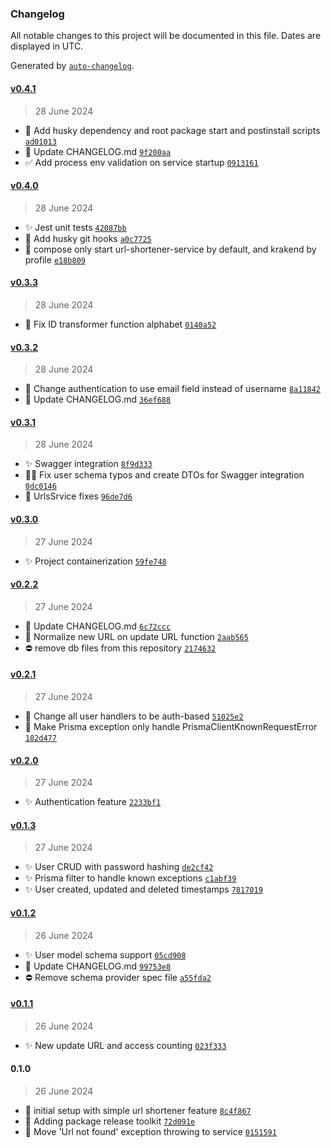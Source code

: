 ### Changelog

All notable changes to this project will be documented in this file. Dates are displayed in UTC.

Generated by [`auto-changelog`](https://github.com/CookPete/auto-changelog).

#### [v0.4.1](https://github.com/pgscasado/teddy-openfinance/compare/v0.4.0...v0.4.1)

> 28 June 2024

- 📑 Add husky dependency and root package start and postinstall scripts [`ad01013`](https://github.com/pgscasado/teddy-openfinance/commit/ad01013463d2d6efafa46534c396f8dc70cfa519)
- 📑 Update CHANGELOG.md [`9f200aa`](https://github.com/pgscasado/teddy-openfinance/commit/9f200aafd2f6356cb42ec87d9bfe87efc8b0bbda)
- ✅ Add process env validation on service startup [`0913161`](https://github.com/pgscasado/teddy-openfinance/commit/091316111a2d8177f853543fc15df47da6648643)

#### [v0.4.0](https://github.com/pgscasado/teddy-openfinance/compare/v0.3.3...v0.4.0)

> 28 June 2024

- ✨ Jest unit tests [`42087bb`](https://github.com/pgscasado/teddy-openfinance/commit/42087bb5b7e6cd640fd99989ce80c2a763062c78)
- 📑 Add husky git hooks [`a0c7725`](https://github.com/pgscasado/teddy-openfinance/commit/a0c77256cbfb94f61c259c4612404f26b78cd843)
- 🔧 compose only start url-shortener-service by default, and krakend by profile [`e18b809`](https://github.com/pgscasado/teddy-openfinance/commit/e18b809efff3450989713550c6ad6ae441e26598)

#### [v0.3.3](https://github.com/pgscasado/teddy-openfinance/compare/v0.3.2...v0.3.3)

> 28 June 2024

- 🔧 Fix ID transformer function alphabet [`0140a52`](https://github.com/pgscasado/teddy-openfinance/commit/0140a52390d869ab2426608edb1033d1d6a4755e)

#### [v0.3.2](https://github.com/pgscasado/teddy-openfinance/compare/v0.3.1...v0.3.2)

> 28 June 2024

- 🔧 Change authentication to use email field instead of username [`8a11842`](https://github.com/pgscasado/teddy-openfinance/commit/8a118423c9d719b973895801bdc66bda3b7e2300)
- 📑 Update CHANGELOG.md [`36ef688`](https://github.com/pgscasado/teddy-openfinance/commit/36ef688f60703acbae5a9a6832b78daabd858f3c)

#### [v0.3.1](https://github.com/pgscasado/teddy-openfinance/compare/v0.3.0...v0.3.1)

> 28 June 2024

- ✨ Swagger integration [`8f9d333`](https://github.com/pgscasado/teddy-openfinance/commit/8f9d3339de129a36956226ca7977ec9685c43e31)
- 🔧✨ Fix user schema typos and create DTOs for Swagger integration [`0dc0146`](https://github.com/pgscasado/teddy-openfinance/commit/0dc0146e4c75cdda98be4aef588ce96bcb94fa87)
- 🔧 UrlsSrvice fixes [`96de7d6`](https://github.com/pgscasado/teddy-openfinance/commit/96de7d6d6753ff9cc18d319a66f5033ccb6e1d12)

#### [v0.3.0](https://github.com/pgscasado/teddy-openfinance/compare/v0.2.2...v0.3.0)

> 27 June 2024

- ✨ Project containerization [`59fe748`](https://github.com/pgscasado/teddy-openfinance/commit/59fe748ea650cdbc7c2e24689f3850b49b8c1806)

#### [v0.2.2](https://github.com/pgscasado/teddy-openfinance/compare/v0.2.1...v0.2.2)

> 27 June 2024

- 📑 Update CHANGELOG.md [`6c72ccc`](https://github.com/pgscasado/teddy-openfinance/commit/6c72ccce211fca36900c2eb3667f2db4c8e602c4)
- 🔧 Normalize new URL on update URL function [`2aab565`](https://github.com/pgscasado/teddy-openfinance/commit/2aab565ffe16a094a204609e6d971c632f0864ba)
- ⛔ remove db files from this repository [`2174632`](https://github.com/pgscasado/teddy-openfinance/commit/21746322b3cc1960a6431613a41b57a804b837f4)

#### [v0.2.1](https://github.com/pgscasado/teddy-openfinance/compare/v0.2.0...v0.2.1)

> 27 June 2024

- 🔧 Change all user handlers to be auth-based [`51025e2`](https://github.com/pgscasado/teddy-openfinance/commit/51025e2594e17c61587086de4b14091241e4bf3f)
- 🔧 Make Prisma exception only handle PrismaClientKnownRequestError [`182d477`](https://github.com/pgscasado/teddy-openfinance/commit/182d4774bca517b95809c3843e6e8d2538c2a2a8)

#### [v0.2.0](https://github.com/pgscasado/teddy-openfinance/compare/v0.1.3...v0.2.0)

> 27 June 2024

- ✨ Authentication feature [`2233bf1`](https://github.com/pgscasado/teddy-openfinance/commit/2233bf17862857fd7de3c4cfe50686fccf775879)

#### [v0.1.3](https://github.com/pgscasado/teddy-openfinance/compare/v0.1.2...v0.1.3)

> 27 June 2024

- ✨ User CRUD with password hashing [`de2cf42`](https://github.com/pgscasado/teddy-openfinance/commit/de2cf42ddffb325ea66720927e938b0971b5f822)
- ✨ Prisma filter to handle known exceptions [`c1abf39`](https://github.com/pgscasado/teddy-openfinance/commit/c1abf392a0e7e94890bdd7555011f31b35faf788)
- ✨ User created, updated and deleted timestamps [`7817019`](https://github.com/pgscasado/teddy-openfinance/commit/781701927cfc2779c283e3a591b3e8b92a576fd6)

#### [v0.1.2](https://github.com/pgscasado/teddy-openfinance/compare/v0.1.1...v0.1.2)

> 26 June 2024

- ✨ User model schema support [`05cd908`](https://github.com/pgscasado/teddy-openfinance/commit/05cd908e96702899cd71fe073562dd28e5682b86)
- 📑 Update CHANGELOG.md [`99753e8`](https://github.com/pgscasado/teddy-openfinance/commit/99753e8ec26ae8ba18c5cce486b38129f10eec25)
- ⛔ Remove schema provider spec file [`a55fda2`](https://github.com/pgscasado/teddy-openfinance/commit/a55fda2e1aa4842aae6ead270d21e2192252ed95)

#### [v0.1.1](https://github.com/pgscasado/teddy-openfinance/compare/0.1.0...v0.1.1)

> 26 June 2024

- ✨ New update URL and access counting [`023f333`](https://github.com/pgscasado/teddy-openfinance/commit/023f33362677fd46230636ecd538d26ec09a57a9)

#### 0.1.0

> 26 June 2024

- 🎉 initial setup with simple url shortener feature [`8c4f867`](https://github.com/pgscasado/teddy-openfinance/commit/8c4f8677233631ac097fbdcd74d41510b0b39ee7)
- 📑 Adding package release toolkit [`72d091e`](https://github.com/pgscasado/teddy-openfinance/commit/72d091eb7042706edb44674698020d2042193bb8)
- 🔧 Move 'Url not found' exception throwing to service [`0151591`](https://github.com/pgscasado/teddy-openfinance/commit/0151591c90426c7ecaf437fe0ee48fc918b6dc2a)
